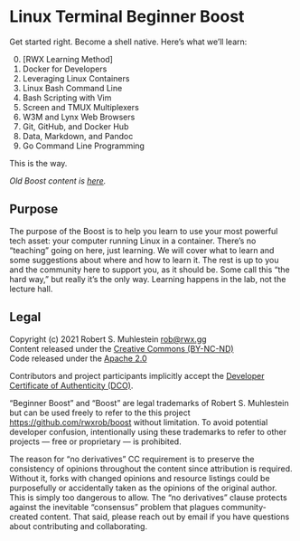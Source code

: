 # Linux Terminal Beginner Boost

Get started right. Become a shell native. Here’s what we’ll learn:

0. [RWX Learning Method]
1. Docker for Developers
2. Leveraging Linux Containers
3. Linux Bash Command Line
4. Bash Scripting with Vim
5. Screen and TMUX Multiplexers
6. W3M and Lynx Web Browsers
7. Git, GitHub, and Docker Hub
8. Data, Markdown, and Pandoc
9. Go Command Line Programming

This is the way.

*Old Boost content is [here](https://github.com/rwxrob/boost/tree/old-20210722).*

## Purpose

The purpose of the Boost is to help you learn to use your most powerful
tech asset: your computer running Linux in a container. There’s no
“teaching” going on here, just learning. We will cover what to learn and
some suggestions about where and how to learn it. The rest is up to you
and the community here to support you, as it should be. Some call this
“the hard way,” but really it’s the only way. Learning happens in the
lab, not the lecture hall.

## Legal

Copyright (c) 2021 Robert S. Muhlestein <rob@rwx.gg>   
Content released under the [Creative Commons (BY-NC-ND)](LICENSE)  
Code released under the [Apache 2.0](LICENSE2)

Contributors and project participants implicitly accept the 
[Developer Certificate of Authenticity (DCO)](DCO).

“Beginner Boost” and “Boost” are legal trademarks of Robert S.
Muhlestein but can be used freely to refer to the this project
https://github.com/rwxrob/boost without limitation. To avoid potential
developer confusion, intentionally using these trademarks to refer to
other projects — free or proprietary — is prohibited.

The reason for “no derivatives” CC requirement is to preserve the
consistency of opinions throughout the content since attribution is
required. Without it, forks with changed opinions and resource listings
could be purposefully or accidentally taken as the opinions of the
original author. This is simply too dangerous to allow. The “no
derivatives” clause protects against the inevitable “consensus” problem
that plagues community-created content. That said, please reach out by
email if you have questions about contributing and collaborating.
